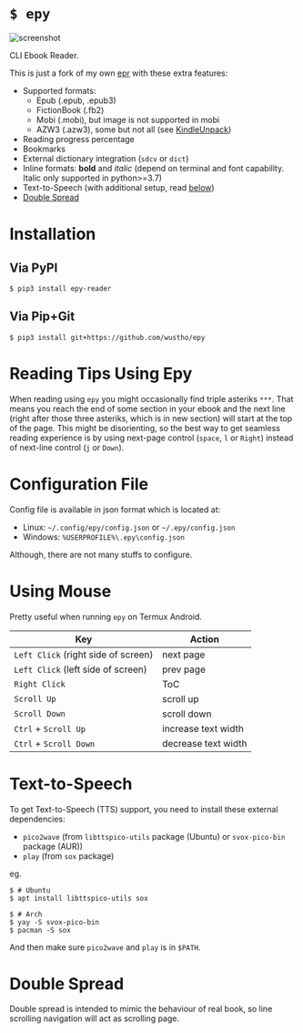 # `$ epy`

![screenshot](https://raw.githubusercontent.com/wustho/epy/master/screenshot.png)

CLI Ebook Reader.

This is just a fork of my own [epr](https://github.com/wustho/epr) with these extra features:

- Supported formats:
  - Epub (.epub, .epub3)
  - FictionBook (.fb2)
  - Mobi (.mobi), but image is not supported in mobi
  - AZW3 (.azw3), some but not all (see [KindleUnpack](https://github.com/kevinhendricks/KindleUnpack))
- Reading progress percentage
- Bookmarks
- External dictionary integration (`sdcv` or `dict`)
- Inline formats: **bold** and _italic_ (depend on terminal and font capability. Italic only supported in python>=3.7)
- Text-to-Speech (with additional setup, read [below](#text-to-speech))
- [Double Spread](#double-spread)

# Installation

## Via PyPI

```shell
$ pip3 install epy-reader
```

## Via Pip+Git

```shell
$ pip3 install git+https://github.com/wustho/epy
```

# Reading Tips Using Epy

When reading using `epy` you might occasionally find triple asteriks `***`.
That means you reach the end of some section in your ebook and the next line (right after those three asteriks, which is in new section) will start at the top of the page.
This might be disorienting, so the best way to get seamless reading experience is by using next-page control (`space`, `l` or `Right`) instead of next-line control (`j` or `Down`).

# Configuration File

Config file is available in json format which is located at:

- Linux: `~/.config/epy/config.json` or `~/.epy/config.json`
- Windows: `%USERPROFILE%\.epy\config.json`

Although, there are not many stuffs to configure.

# Using Mouse

Pretty useful when running `epy` on Termux Android.

| Key | Action |
| --- | --- |
| `Left Click` (right side of screen) | next page |
| `Left Click` (left side of screen) | prev page |
| `Right Click` | ToC |
| `Scroll Up` | scroll up |
| `Scroll Down` | scroll down |
| `Ctrl` + `Scroll Up` | increase text width |
| `Ctrl` + `Scroll Down` | decrease text width |

# Text-to-Speech

To get Text-to-Speech (TTS) support, you need to install these external dependencies:

- `pico2wave` (from `libttspico-utils` package (Ubuntu) or `svox-pico-bin` package (AUR))
- `play` (from `sox` package)

eg.

```shell
$ # Ubuntu
$ apt install libttspico-utils sox

$ # Arch
$ yay -S svox-pico-bin
$ pacman -S sox
```

And then make sure `pico2wave` and `play` is in `$PATH`.

# Double Spread

Double spread is intended to mimic the behaviour of real book, so line scrolling navigation will act as scrolling page.